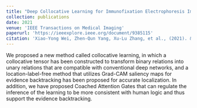 ```yaml
---
title: "Deep Collocative Learning for Immunofixation Electrophoresis Image Analysis"
collection: publications
date: 2021
venue: 'IEEE Transactions on Medical Imaging'
paperurl: 'https://ieeexplore.ieee.org/document/9385115'
citation: 'Xiao-Yong Wei, Zhen-Qun Yang, Xu-Lu Zhang, et al., (2021). &quot;Deep Collocative Learning for Immunofixation Electrophoresis Image Analysis.&quot; <i>TMI</i>.'
---
```


We proposed a new method called collocative learning, in which a collocative tensor has been constructed to transform binary relations into unary relations that are compatible with conventional deep networks, and a location-label-free method that utilizes Grad-CAM saliency maps for evidence backtracking has been proposed for accurate localization. In addition, we have proposed Coached Attention Gates that can regulate the inference of the learning to be more consistent with human logic and thus support the evidence backtracking.
